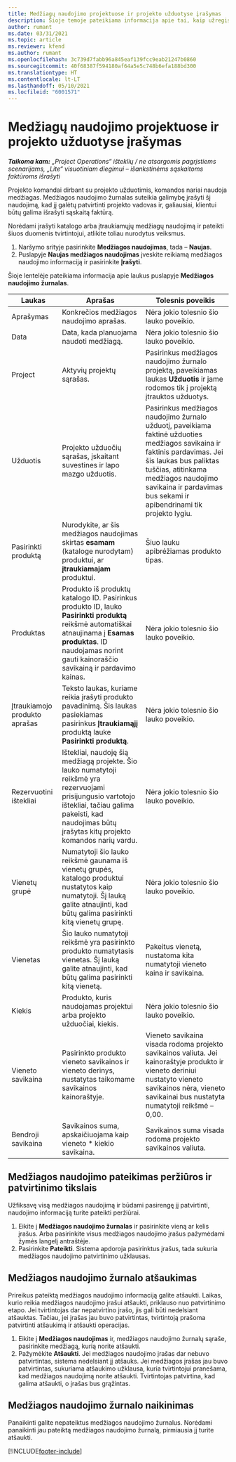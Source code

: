```yaml
---
title: Medžiagų naudojimo projektuose ir projekto užduotyse įrašymas
description: Šioje temoje pateikiama informacija apie tai, kaip užregistruoti medžiagos naudojimą projektuose ir projekto užduotyse.
author: rumant
ms.date: 03/31/2021
ms.topic: article
ms.reviewer: kfend
ms.author: rumant
ms.openlocfilehash: 3c739d7fabb96a845eaf139fcc9eab21247b0860
ms.sourcegitcommit: 40f68387f594180af64a5e5c748b6efa188bd300
ms.translationtype: HT
ms.contentlocale: lt-LT
ms.lasthandoff: 05/10/2021
ms.locfileid: "6001571"
---
```

# <a name="record-material-usage-on-projects-and-project-tasks"></a>Medžiagų naudojimo projektuose ir projekto užduotyse įrašymas

_**Taikoma kam:** „Project Operations“ išteklių / ne atsargomis pagrįstiems scenarijams, „Lite“ visuotiniam diegimui – išankstinėms sąskaitoms faktūroms išrašyti_

Projekto komandai dirbant su projekto užduotimis, komandos nariai naudoja medžiagas. Medžiagos naudojimo žurnalas suteikia galimybę įrašyti šį naudojimą, kad jį galėtų patvirtinti projekto vadovas ir, galiausiai, klientui būtų galima išrašyti sąskaitą faktūrą. 

Norėdami įrašyti katalogo arba įtraukiamųjų medžiagų naudojimą ir pateikti šiuos duomenis tvirtintojui, atlikite toliau nurodytus veiksmus. 

1. Naršymo srityje pasirinkite **Medžiagos naudojimas**, tada – **Naujas**.
2. Puslapyje **Naujas medžiagos naudojimas** įveskite reikiamą medžiagos naudojimo informaciją ir pasirinkite **Įrašyti**.

Šioje lentelėje pateikiama informacija apie laukus puslapyje **Medžiagos naudojimo žurnalas**. 

| **Laukas** | **Aprašas** | **Tolesnis poveikis** |
| --- | --- | --- |
| Aprašymas | Konkrečios medžiagos naudojimo aprašas. | Nėra jokio tolesnio šio lauko poveikio. |
| Data | Data, kada planuojama naudoti medžiagą. | Nėra jokio tolesnio šio lauko poveikio. |
| Project | Aktyvių projektų sąrašas. | Pasirinkus medžiagos naudojimo žurnalo projektą, paveikiamas laukas **Užduotis** ir jame rodomos tik į projektą įtrauktos užduotys. |
| Užduotis | Projekto užduočių sąrašas, įskaitant suvestines ir lapo mazgo užduotis. | Pasirinkus medžiagos naudojimo žurnalo užduotį, paveikiama faktinė užduoties medžiagos savikaina ir faktinis pardavimas. Jei šis laukas bus paliktas tuščias, atitinkama medžiagos naudojimo savikaina ir pardavimas bus sekami ir apibendrinami tik projekto lygiu. |
| Pasirinkti produktą | Nurodykite, ar šis medžiagos naudojimas skirtas **esamam** (kataloge nurodytam) produktui, ar **įtraukiamajam** produktui. | Šiuo lauku apibrėžiamas produkto tipas. |
| Produktas | Produkto iš produktų katalogo ID. Pasirinkus produkto ID, lauko **Pasirinkti produktą** reikšmė automatiškai atnaujinama į **Esamas produktas**. ID naudojamas norint gauti kainoraščio savikainą ir pardavimo kainas. | Nėra jokio tolesnio šio lauko poveikio. |
| Įtraukiamojo produkto aprašas | Teksto laukas, kuriame reikia įrašyti produkto pavadinimą. Šis laukas pasiekiamas pasirinkus **Įtraukiamąjį** produktą lauke **Pasirinkti produktą**.| Nėra jokio tolesnio šio lauko poveikio. |
| Rezervuotini ištekliai| Ištekliai, naudoję šią medžiagą projekte. Šio lauko numatytoji reikšmė yra rezervuojami prisijungusio vartotojo ištekliai, tačiau galima pakeisti, kad naudojimas būtų įrašytas kitų projekto komandos narių vardu. | Nėra jokio tolesnio šio lauko poveikio. |
| Vienetų grupė | Numatytoji šio lauko reikšmė gaunama iš vienetų grupės, katalogo produktui nustatytos kaip numatytoji. Šį lauką galite atnaujinti, kad būtų galima pasirinkti kitą vienetų grupę. | Nėra jokio tolesnio šio lauko poveikio. |
| Vienetas | Šio lauko numatytoji reikšmė yra pasirinkto produkto numatytasis vienetas. Šį lauką galite atnaujinti, kad būtų galima pasirinkti kitą vienetą. | Pakeitus vienetą, nustatoma kita numatytoji vieneto kaina ir savikaina. |
| Kiekis | Produkto, kuris naudojamas projektui arba projekto užduočiai, kiekis. | Nėra jokio tolesnio šio lauko poveikio. |
| Vieneto savikaina | Pasirinkto produkto vieneto savikainos ir vieneto derinys, nustatytas taikomame savikainos kainoraštyje. | Vieneto savikaina visada rodoma projekto savikainos valiuta. Jei kainoraštyje produkto ir vieneto deriniui nustatyto vieneto savikainos nėra, vieneto savikainai bus nustatyta numatytoji reikšmė – 0,00. |
| Bendroji savikaina | Savikainos suma, apskaičiuojama kaip vieneto \* kiekio savikaina.| Savikainos suma visada rodoma projekto savikainos valiuta. |


## <a name="submit-material-usage-for-review-and-approval"></a>Medžiagos naudojimo pateikimas peržiūros ir patvirtinimo tikslais 
Užfiksavę visą medžiagos naudojimą ir būdami pasirengę jį patvirtinti, naudojimo informaciją turite pateikti peržiūrai.

1. Eikite į **Medžiagos naudojimo žurnalas** ir pasirinkite vieną ar kelis įrašus. Arba pasirinkite visus medžiagos naudojimo įrašus pažymėdami žymės langelį antraštėje.
2. Pasirinkite **Pateikti**. Sistema apdoroja pasirinktus įrašus, tada sukuria medžiagos naudojimo patvirtinimo užklausas.

## <a name="recall-a-material-usage-log"></a>Medžiagos naudojimo žurnalo atšaukimas

Prireikus pateiktą medžiagos naudojimo informaciją galite atšaukti. Laikas, kurio reikia medžiagos naudojimo įrašui atšaukti, priklauso nuo patvirtinimo etapo.  Jei tvirtintojas dar nepatvirtino įrašo, jis gali būti nedelsiant atšauktas. Tačiau, jei įrašas jau buvo patvirtintas, tvirtintoją prašoma patvirtinti atšaukimą ir atšaukti operacijas.

1. Eikite į **Medžiagos naudojimas** ir, medžiagos naudojimo žurnalų sąraše, pasirinkite medžiagą, kurią norite atšaukti.
2. Pažymėkite **Atšaukti**. Jei medžiagos naudojimo įrašas dar nebuvo patvirtintas, sistema nedelsiant jį atšauks. Jei medžiagos įrašas jau buvo patvirtintas, sukuriama atšaukimo užklausa, kuria tvirtintojui pranešama, kad medžiagos naudojimą norite atšaukti. Tvirtintojas patvirtina, kad galima atšaukti, o įrašas bus grąžintas.

## <a name="delete-a-material-usage-log"></a>Medžiagos naudojimo žurnalo naikinimas

Panaikinti galite nepateiktus medžiagos naudojimo žurnalus. Norėdami panaikinti jau pateiktą medžiagos naudojimo žurnalą, pirmiausia jį turite atšaukti.



[!INCLUDE[footer-include](../includes/footer-banner.md)]
